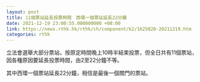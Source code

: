 ```yaml
---
layout: post
title: 11個票站延長投票時間　西環一個票站延長22分鐘
date: 2021-12-19 23:00:55.000000000 +08:00
link: https://news.rthk.hk/rthk/ch/component/k2/1625020-20211219.htm
categories: rthk
---
```


立法會選舉大部分票站，按原定時間晚上10時半結束投票，但全日共有11個票站，因各種原因要延長投票時間，由2至22分鐘不等。

其中西環一個票站延長22分鐘，相信是最後一個關門的票站。
